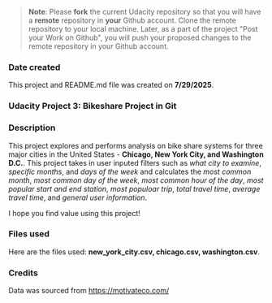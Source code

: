 >**Note**: Please **fork** the current Udacity repository so that you will have a **remote** repository in **your** Github account. Clone the remote repository to your local machine. Later, as a part of the project "Post your Work on Github", you will push your proposed changes to the remote repository in your Github account.

### Date created
This project and README.md file was created on **7/29/2025**.

### Udacity Project 3: Bikeshare Project in Git

### Description

This project explores and performs analysis on bike share systems for three major cities in the United States - **Chicago, New York City, and Washington D.C.**. This project takes in user inputed filters such as _what city to examine_, _specific months_, and _days of the week_ and calculates the _most common month_, _most common day of the week_, _most common hour of the day_, _most popular start and end station_, _most populoar trip_, _total travel time_, _average travel time_, and _general user information_. 

I hope you find value using this project!

### Files used
Here are the files used: **new_york_city.csv, chicago.csv, washington.csv**.

### Credits
 Data was sourced from https://motivateco.com/ 

